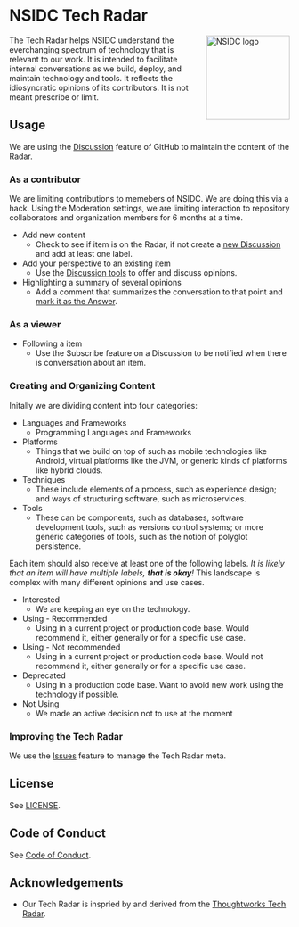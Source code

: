 # NSIDC Tech Radar

<img alt="NSIDC logo" src="https://nsidc.org/themes/custom/nsidc/logo.svg" width="150" align="right" />

The Tech Radar helps NSIDC understand the everchanging spectrum of technology that is relevant to our work. It is intended to facilitate internal conversations as we build, deploy, and maintain technology and tools. It reflects the idiosyncratic opinions of its contributors. It is not meant prescribe or limit.

## Usage

We are using the [Discussion](https://github.com/nsidc/tech-radar/discussions) feature of GitHub to maintain the content of the Radar.

### As a contributor

We are limiting contributions to memebers of NSIDC. We are doing this via a hack. Using the Moderation settings, we are limiting interaction to repository collaborators and organization members for 6 months at a time.

- Add new content
  - Check to see if item is on the Radar, if not create a [new Discussion](https://github.com/nsidc/tech-radar/discussions/new/choose) and add at least one label.
- Add your perspective to an existing item
  - Use the [Discussion tools](https://docs.github.com/en/discussions/collaborating-with-your-community-using-discussions/participating-in-a-discussion) to offer and discuss opinions.
- Highlighting a summary of several opinions
  - Add a comment that summarizes the conversation to that point and [mark it as the Answer](https://docs.github.com/en/discussions/managing-discussions-for-your-community/moderating-discussions#marking-a-comment-as-an-answer).

### As a viewer

- Following a item
  - Use the Subscribe feature on a Discussion to be notified when there is conversation about an item.

### Creating and Organizing Content

Initally we are dividing content into four categories: 

- Languages and Frameworks
  - Programming Languages and Frameworks
- Platforms
  - Things that we build on top of such as mobile technologies like Android, virtual platforms like the JVM, or generic kinds of platforms like hybrid clouds.
- Techniques
  - These include elements of a process, such as experience design; and ways of structuring software, such as microservices.
- Tools
  - These can be components, such as databases, software development tools, such as versions control systems; or more generic categories of tools, such as the notion of polyglot persistence.

Each item should also receive at least one of the following labels. _It is likely that an item will have multiple labels, **that is okay**!_ This landscape is complex with many different opinions and use cases.

- Interested
  - We are keeping an eye on the technology.
- Using - Recommended
  - Using in a current project or production code base. Would recommend it, either generally or for a specific use case.
- Using - Not recommended
  - Using in a current project or production code base. Would not recommend it, either generally or for a specific use case.
- Deprecated
  - Using in a production code base. Want to avoid new work using the technology if possible.
- Not Using
  - We made an active decision not to use at the moment

### Improving the Tech Radar

We use the [Issues](https://github.com/nsidc/tech-radar/issues) feature to manage the Tech Radar meta. 

## License

See [LICENSE](LICENSE).

## Code of Conduct

See [Code of Conduct](CODE_OF_CONDUCT.md).

## Acknowledgements

- Our Tech Radar is inspried by and derived from the [Thoughtworks Tech Radar](https://www.thoughtworks.com/radar).
